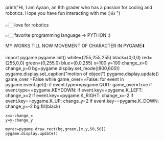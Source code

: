 print("Hi, I am Ayaan, an 8th grader who has a passion for coding and robotics. Hope you have fun interacting with me :)👍 ")

👉🏻 love for robotics

👉🏻 favorite programming language -> PYTHON :)

MY WORKS TILL NOW
 MOVEMENT OF CHARACTER IN PYGAME⬇️

import  pygame
pygame.init()
white=(255,255,255)
black=(0,0,0)
red=(255,0,0)
green=(0,255,0)
blue=(0,0,255)
x=100
y=100
change_x=0
change_y=0
bg=pygame.display.set_mode((800,600))
pygame.display.set_caption("motion of object")
pygame.display.update()
game_over =False
while game_over==False:
    for event in pygame.event.get():
        if event.type==pygame.QUIT:
            game_over=True
        if event.type==pygame.KEYDOWN:
            if event.key==pygame.K_LEFT:
                change_x=2
            if event.key==pygame.K_RIGHT:
                change_x=-2
            if event.key==pygame.K_UP:
                change_y=2
            if event.key==pygame.K_DOWN:
                change_y=-2
    bg.fill(black)

    x=x-change_x
    y=y-change_y

    myrec=pygame.draw.rect(bg,green,[x,y,50,50])
    pygame.display.update()
